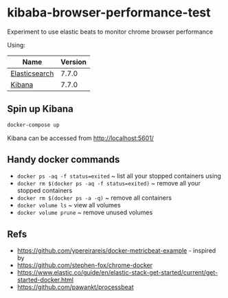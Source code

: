 # kibaba-browser-performance-test

Experiment to use elastic beats to monitor chrome browser performance

Using:

| Name                                                    | Version       |
| ------------------------------------------------------- | ------------- |
| [Elasticsearch](https://www.elastic.co/elasticsearch/)  | 7.7.0         |
| [Kibana](https://www.elastic.co/kibana)                 | 7.7.0         |


## Spin up Kibana
 
``` bash
docker-compose up
```

Kibana can be accessed from [http://localhost:5601/](http://localhost:5601/)

## Handy docker commands

* `docker ps -aq -f status=exited` ~ list all your stopped containers using
* `docker rm $(docker ps -aq -f status=exited)` ~ remove all your stopped containers
* `docker rm $(docker ps -a -q)` ~ remove all containers
* `docker volume ls` ~ view all volumes
* `docker volume prune` ~ remove unused volumes

## Refs

* https://github.com/ypereirareis/docker-metricbeat-example - inspired by 
* https://github.com/stephen-fox/chrome-docker
* https://www.elastic.co/guide/en/elastic-stack-get-started/current/get-started-docker.html
* https://github.com/pawankt/processbeat
